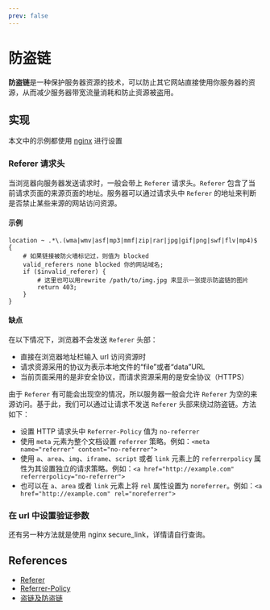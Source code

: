 ```yaml
---
prev: false
---
```


# 防盗链

**防盗链**是一种保护服务器资源的技术，可以防止其它网站直接使用你服务器的资源，从而减少服务器带宽流量消耗和防止资源被盗用。

## 实现

本文中的示例都使用 [nginx](http://nginx.org/en/docs/) 进行设置

### Referer 请求头

当浏览器向服务器发送请求时，一般会带上 `Referer` 请求头。`Referer` 包含了当前请求页面的来源页面的地址。服务器可以通过请求头中 `Referer` 的地址来判断是否禁止某些来源的网站访问资源。

#### 示例

```nginx
location ~ .*\.(wma|wmv|asf|mp3|mmf|zip|rar|jpg|gif|png|swf|flv|mp4)$ {
    # 如果链接被防火墙标记过，则值为 blocked
    valid_referers none blocked 你的网站域名;
    if ($invalid_referer) {
        # 这里也可以用rewrite /path/to/img.jpg 来显示一张提示防盗链的图片
        return 403;
    }
}
```

#### 缺点

在以下情况下，浏览器不会发送 `Referer` 头部：

- 直接在浏览器地址栏输入 url 访问资源时
- 请求资源采用的协议为表示本地文件的“file”或者“data”URL
- 当前页面采用的是非安全协议，而请求资源采用的是安全协议（HTTPS）

由于 `Referer` 有可能会出现空的情况，所以服务器一般会允许 `Referer` 为空的来源访问。基于此，我们可以通过让请求不发送 `Referer` 头部来绕过防盗链。方法如下：

- 设置 HTTP 请求头中 `Referrer-Policy` 值为 `no-referrer`
- 使用 `meta` 元素为整个文档设置 `referrer` 策略。例如：`<meta name="referrer" content="no-referrer">`
- 使用 `a`、`area`、`img`、`iframe`、`script` 或者 `link` 元素上的 `referrerpolicy` 属性为其设置独立的请求策略。例如：`<a href="http://example.com" referrerpolicy="no-referrer">`
- 也可以在 `a`、`area` 或者 `link` 元素上将 `rel` 属性设置为 `noreferrer`。例如：`<a href="http://example.com" rel="noreferrer">`

### 在 url 中设置验证参数

还有另一种方法就是使用 nginx secure_link，详情请自行查询。

## References

- [Referer](https://developer.mozilla.org/zh-CN/docs/Web/HTTP/Headers/Referer)
- [Referrer-Policy](https://developer.mozilla.org/zh-CN/docs/Web/HTTP/Headers/Referrer-Policy)
- [盗链及防盗链](https://www.xiebruce.top/1799.html)
